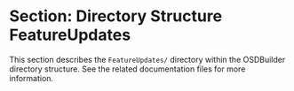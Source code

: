 # Section: Directory Structure FeatureUpdates

This section describes the `FeatureUpdates/` directory within the OSDBuilder directory structure. See the related documentation files for more information.
